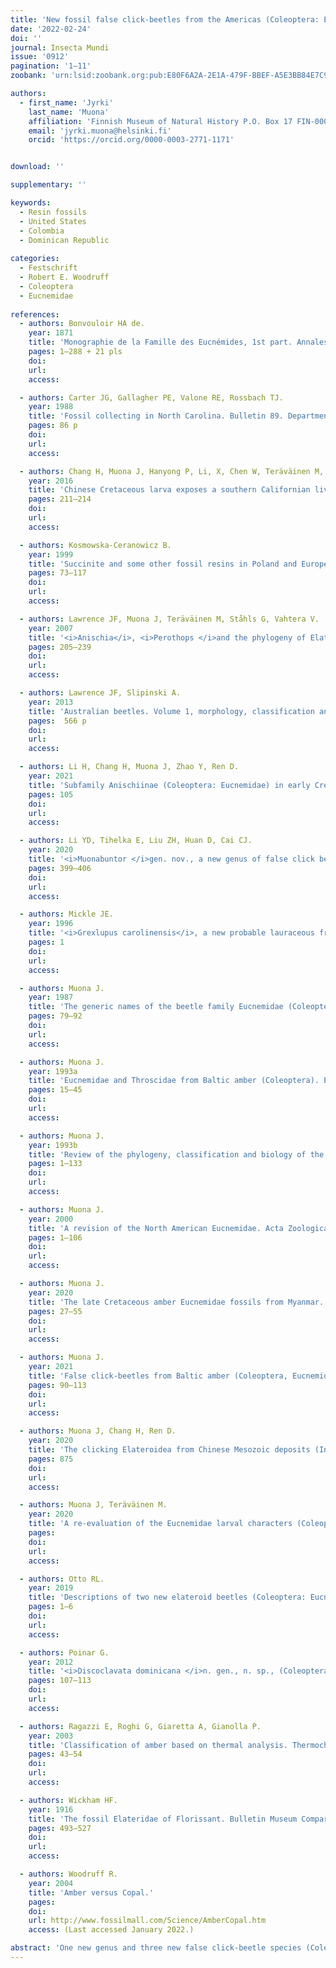 ```yaml
---
title: 'New fossil false click-beetles from the Americas (Coleoptera: Eucnemidae)'
date: '2022-02-24'
doi: ''
journal: Insecta Mundi
issue: '0912'
pagination: '1–11'
zoobank: 'urn:lsid:zoobank.org:pub:E80F6A2A-2E1A-479F-BBEF-A5E3BB84E7C9'

authors:
  - first_name: 'Jyrki'
    last_name: 'Muona'
    affiliation: 'Finnish Museum of Natural History P.O. Box 17 FIN-00014 University of Helsinki Helsinki, Finland'
    email: 'jyrki.muona@helsinki.fi'
    orcid: 'https://orcid.org/0000-0003-2771-1171'


download: ''

supplementary: ''

keywords:
  - Resin fossils
  - United States
  - Colombia
  - Dominican Republic
  
categories:
  - Festschrift
  - Robert E. Woodruff
  - Coleoptera
  - Eucnemidae  
  
references:
  - authors: Bonvouloir HA de.
    year: 1871
    title: 'Monographie de la Famille des Eucnémides, 1st part. Annales de la Société entomologique de France 40(Supplement)'
    pages: 1–288 + 21 pls
    doi: 
    url: 
    access: 

  - authors: Carter JG, Gallagher PE, Valone RE, Rossbach TJ.
    year: 1988
    title: 'Fossil collecting in North Carolina. Bulletin 89. Department of Natural Resources and Community Development; Raleigh, NC'
    pages: 86 p
    doi: 
    url: 
    access: 

  - authors: Chang H, Muona J, Hanyong P, Li, X, Chen W, Teräväinen M, Dong R, Qiang Y, Xingliao Z, Songhai J.
    year: 2016
    title: 'Chinese Cretaceous larva exposes a southern Californian living fossil (Insecta, Coleoptera, Eucnemidae). Cladistics 32'
    pages: 211–214
    doi: 
    url: 
    access: 

  - authors: Kosmowska-Ceranowicz B.
    year: 1999
    title: 'Succinite and some other fossil resins in Poland and Europe (deposits, finds, features and differences in IRS). Estudios del Museo de Ciencias Naturales de Alava 14'
    pages: 73–117
    doi: 
    url: 
    access: 

  - authors: Lawrence JF, Muona J, Teräväinen M, Ståhls G, Vahtera V.
    year: 2007
    title: '<i>Anischia</i>, <i>Perothops </i>and the phylogeny of Elateroidea (Coleoptera: Elateriformia). Insect Systematics & Evolution 38'
    pages: 205–239
    doi: 
    url: 
    access: 

  - authors: Lawrence JF, Slipinski A.
    year: 2013
    title: 'Australian beetles. Volume 1, morphology, classification and keys. CSIRO Publishing; Collingwood, Australia'
    pages:  566 p
    doi: 
    url: 
    access: 

  - authors: Li H, Chang H, Muona J, Zhao Y, Ren D.
    year: 2021
    title: 'Subfamily Anischiinae (Coleoptera: Eucnemidae) in early Cretaceous of Northeast China. Insects 12'
    pages: 105
    doi: 
    url: 
    access: 

  - authors: Li YD, Tihelka E, Liu ZH, Huan D, Cai CJ.
    year: 2020
    title: '<i>Muonabuntor </i>gen. nov., a new genus of false click beetles from mid- Cretaceous Burmese amber (Coleoptera: Elateroidea: Eucnemidae). Paleoentomology 003(4)'
    pages: 399–406
    doi: 
    url: 
    access: 

  - authors: Mickle JE.
    year: 1996
    title: '<i>Grexlupus carolinensis</i>, a new probable lauraceous fruit from the late Cretaceous of North Carolina. Journal of the Elisha Mitchell Scientific Society 112'
    pages: 1
    doi: 
    url: 
    access: 

  - authors: Muona J.
    year: 1987
    title: 'The generic names of the beetle family Eucnemidae (Coleoptera). Entomologica Scandinavica 18'
    pages: 79–92
    doi: 
    url: 
    access: 

  - authors: Muona J.
    year: 1993a
    title: 'Eucnemidae and Throscidae from Baltic amber (Coleoptera). Entomologische Blätter für Biologie und Systematik der Käfer 89'
    pages: 15–45
    doi: 
    url: 
    access: 

  - authors: Muona J.
    year: 1993b
    title: 'Review of the phylogeny, classification and biology of the family Eucnemidae (Coleoptera). Entomologica Scandinavica Supplement 44'
    pages: 1–133
    doi: 
    url: 
    access: 

  - authors: Muona J.
    year: 2000
    title: 'A revision of the North American Eucnemidae. Acta Zoologica Fennica 212'
    pages: 1–106
    doi: 
    url: 
    access: 

  - authors: Muona J.
    year: 2020
    title: 'The late Cretaceous amber Eucnemidae fossils from Myanmar. Entomologische Blätter für Biologie und Systematik der Käfer 116'
    pages: 27–55
    doi: 
    url: 
    access: 

  - authors: Muona J.
    year: 2021
    title: 'False click-beetles from Baltic amber (Coleoptera, Eucnemidae). Entomologische Blätter für Biologie und Systematik der Käfer 117'
    pages: 90–113
    doi: 
    url: 
    access: 

  - authors: Muona J, Chang H, Ren D.
    year: 2020
    title: 'The clicking Elateroidea from Chinese Mesozoic deposits (Insecta, Coleoptera). Insects 11'
    pages: 875
    doi: 
    url: 
    access: 

  - authors: Muona J, Teräväinen M.
    year: 2020
    title: 'A re-evaluation of the Eucnemidae larval characters (Coleoptera). Papéis Avulsos de Zoologia; v.60.special-issue: e202060 (s.i.).28.'
    pages: 
    doi: 
    url: 
    access: 

  - authors: Otto RL.
    year: 2019
    title: 'Descriptions of two new elateroid beetles (Coleoptera: Eucnemidae, Elateridae) from Burmese amber. Insecta Mundi 702'
    pages: 1–6
    doi: 
    url: 
    access: 

  - authors: Poinar G.
    year: 2012
    title: '<i>Discoclavata dominicana </i>n. gen., n. sp., (Coleoptera: Bostrichidae) and <i>Lissantauga epicrana </i>n. gen., n. sp. (Coleoptera: Eucnemidae) in Dominican amber. Historical Biology: An International Journal of Paleobiology 25'
    pages: 107–113
    doi: 
    url: 
    access: 

  - authors: Ragazzi E, Roghi G, Giaretta A, Gianolla P.
    year: 2003
    title: 'Classification of amber based on thermal analysis. Thermochimica Acta 404'
    pages: 43–54
    doi: 
    url: 
    access: 

  - authors: Wickham HF.
    year: 1916
    title: 'The fossil Elateridae of Florissant. Bulletin Museum Comparative Zoology 60'
    pages: 493–527
    doi: 
    url: 
    access: 

  - authors: Woodruff R.
    year: 2004
    title: 'Amber versus Copal.'
    pages: 
    doi: 
    url: http://www.fossilmall.com/Science/AmberCopal.htm
    access: (Last accessed January 2022.)

abstract: 'One new genus and three new false click-beetle species (Coleoptera: Eucnemidae) are described from American fossil resins: <i>Neusiokia </i>new genus, type species <i>Neusiokia appalachiensis </i>new species (North Carolina resin), <i>Thambus woodruffi </i>new species (Dominican resin) and <i>Asiocnemis colombicus </i>new species (Colombian resin).'
---
```


